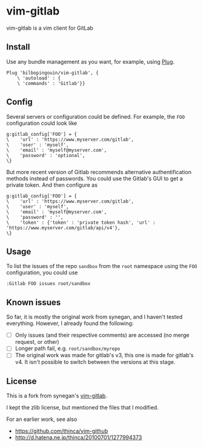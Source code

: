 # vim-gitlab

vim-gitlab is a vim client for GitLab



## Install

Use any bundle management as you want, for example, using [Plug](https://github.com/junegunn/vim-plug).

```vim
Plug 'bilbopingouin/vim-gitlab', {
    \ 'autoload' : {
    \ 'commands' : 'Gitlab'}}
```

## Config

Several servers or configuration could be defined. For example, the `FOO` configuration could look like

```vim
g:gitlab_config['FOO'] = {
\    'url' : 'https://www.myserver.com/gitlab',
\    'user' : 'myself',
\    'email' : 'myself@myserver.com',
\    'password' : 'optional',
\}
```

But more recent version of Gitlab recommends alternative authentification methods instead of passwords. 
You could use the Gitlab's GUI to get a private token. And then configure as

```vim
g:gitlab_config['FOO'] = {
\    'url' : 'https://www.myserver.com/gitlab',
\    'user' : 'myself',
\    'email' : 'myself@myserver.com',
\    'password' : '',
\    'token' : {'token' : 'private token hash', 'url' : 'https://www.myserver.com/gitlab/api/v4'},
\}
```

## Usage

To list the issues of the repo `sandbox` from the `root` namespace using the `FOO` configuration, you could use

```vim
:Gitlab FOO issues root/sandbox
```

## Known issues

So far, it is mostly the original work from synegan, and I haven't tested everything. However, I already found the following:

- [ ] Only issues (and their respective comments) are accessed (no merge request, or other)
- [ ] Longer path fail, e.g. `root/sandbox/myrepo`
- [ ] The original work was made for gitlab's v3, this one is made for gitlab's v4. It isn't possible to switch between the versions at this stage.

## License

This is a fork from synegan's [vim-gitlab](https://github.com/syngan/vim-gitlab).

I kept the zlib license, but mentioned the files that I modified.

For an earlier work, see also

* https://github.com/thinca/vim-github
* http://d.hatena.ne.jp/thinca/20100701/1277994373

